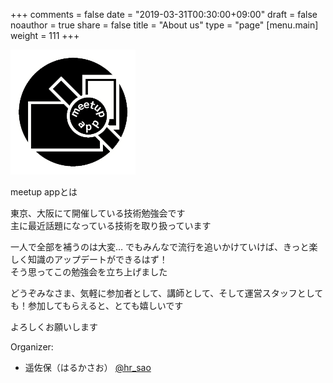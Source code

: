 +++
comments = false
date = "2019-03-31T00:30:00+09:00"
draft = false
noauthor = true
share = false
title = "About us"
type = "page"
[menu.main]
weight = 111
+++

![meetup app logo](/img/about.png)

meetup appとは

東京、大阪にて開催している技術勉強会です  
主に最近話題になっている技術を取り扱っています  

一人で全部を補うのは大変…
でもみんなで流行を追いかけていけば、きっと楽しく知識のアップデートができるはず！  
そう思ってこの勉強会を立ち上げました

どうぞみなさま、気軽に参加者として、講師として、そして運営スタッフとしても！参加してもらえると、とても嬉しいです

よろしくお願いします



Organizer:

- 遥佐保（はるかさお） [@hr_sao](https://twitter.com/hr_sao)

